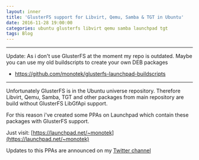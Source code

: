 ```yaml
---
layout: inner
title: 'GlusterFS support for Libvirt, Qemu, Samba & TGT in Ubuntu'
date: 2016-11-28 19:00:00
categories: ubuntu glusterfs libvirt qemu samba launchpad tgt
tags: Blog
---
```


*** 

Update: As i don't use GlusterFS at the moment my repo is outdated. Maybe you can use my old buildscripts to create your own DEB packages 

 * https://github.com/monotek/glusterfs-launchpad-buildscripts

***

Unfortunately GlusterFS is in the Ubuntu universe repository. Therefore Libvirt, Qemu, Samba, TGT and other packages from main repository are build without GlusterFS LibGfApi support.

For this reason i've created some PPAs on Launchpad which contain these packages with GlusterFS support.

Just visit: [https://launchpad.net/~monotek](https://launchpad.net/~monotek)

Updates to this PPAs are announced on my [Twitter channel](https://twitter.com/mono_tek)
